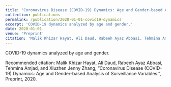 ```yaml
---
title: "Coronavirus Disease (COVID-19) Dynamics: Age and Gender-based Analysis of Surveillance Variables"
collection: publications
permalink: /publication/2020-01-01-covid19-dynamics
excerpt: 'COVID-19 dynamics analyzed by age and gender.'
date: 2020-01-01
venue: 'Preprint'
citation: 'Malik Khizar Hayat, Ali Daud, Rabeeh Ayaz Abbasi, Tehmina Amjad, and Xiuzhen Jenny Zhang, “Coronavirus Disease (COVID-19) Dynamics: Age and Gender-based Analysis of Surveillance Variables.”, Preprint, 2020.'
---
```

COVID-19 dynamics analyzed by age and gender.

Recommended citation: Malik Khizar Hayat, Ali Daud, Rabeeh Ayaz Abbasi, Tehmina Amjad, and Xiuzhen Jenny Zhang, “Coronavirus Disease (COVID-19) Dynamics: Age and Gender-based Analysis of Surveillance Variables.”, Preprint, 2020.